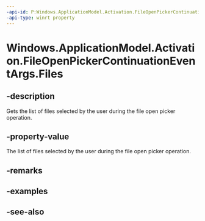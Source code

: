 ----api-id: P:Windows.ApplicationModel.Activation.FileOpenPickerContinuationEventArgs.Files
-api-type: winrt property
---<!-- Property syntaxpublic Windows.Foundation.Collections.IVectorView<Windows.Storage.StorageFile> Files { get; }--># Windows.ApplicationModel.Activation.FileOpenPickerContinuationEventArgs.Files## -descriptionGets the list of files selected by the user during the file open picker operation.## -property-valueThe list of files selected by the user during the file open picker operation.## -remarks## -examples## -see-also